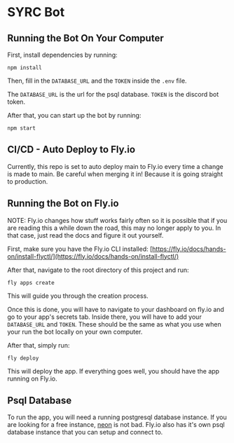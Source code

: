 # SYRC Bot

## Running the Bot On Your Computer

First, install dependencies by running:
```
npm install
```

Then, fill in the `DATABASE_URL` and the `TOKEN` inside the `.env` file.   

The `DATABASE_URL` is the url for the psql database. `TOKEN` is the discord bot token.


After that, you can start up the bot by running:
```
npm start
```

## CI/CD - Auto Deploy to Fly.io
Currently, this repo is set to auto deploy main to Fly.io every time a change is made to main. Be careful when merging it in! Because it is going straight to production.


## Running the Bot on Fly.io

NOTE: Fly.io changes how stuff works fairly often so it is possible that if you are reading this a while down the road, this may no longer apply to you. In that case, just read the docs and figure it out yourself.

First, make sure you have the Fly.io CLI installed: [https://fly.io/docs/hands-on/install-flyctl/](https://fly.io/docs/hands-on/install-flyctl/)


After that, navigate to the root directory of this project and run:

```
fly apps create
```

This will guide you through the creation process.


Once this is done, you will have to navigate to your dashboard on fly.io and go to your app's secrets tab. Inside there, you will have to add your `DATABASE_URL` and `TOKEN`. These should be the same as what you use when your run the bot locally on your own computer.


After that, simply run:
```
fly deploy
```

This will deploy the app. If everything goes well, you should have the app running on Fly.io.

## Psql Database
To run the app, you will need a running postgresql database instance. If you are looking for a free instance, [neon](https://neon.tech/) is not bad. Fly.io also has it's own psql database instance that you can setup and connect to.
